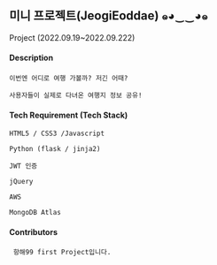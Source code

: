 ## 미니 프로젝트(JeogiEoddae) ๑◕‿‿◕๑
Project (2022.09.19~2022.09.222)

#### Description
 ```
 이번엔 어디로 여행 가볼까? 저긴 어때?
 
 사용자들이 실제로 다녀온 여행지 정보 공유!
 ```
 
 #### Tech Requirement (Tech Stack)
 ```
 HTML5 / CSS3 /Javascript

 Python (flask / jinja2)

 JWT 인증

 jQuery

 AWS

 MongoDB Atlas
 ```

#### Contributors
```
 항해99 first Project입니다. 
```
